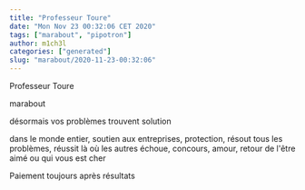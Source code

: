 ```yaml
---
title: "Professeur Toure"
date: "Mon Nov 23 00:32:06 CET 2020"
tags: ["marabout", "pipotron"]
author: m1ch3l
categories: ["generated"]
slug: "marabout/2020-11-23-00:32:06"
---
```


Professeur Toure

marabout

désormais vos problèmes trouvent solution

dans le monde entier, soutien aux entreprises, protection, résout tous les problèmes, réussit là où les autres échoue, concours, amour, retour de l'être aimé ou qui vous est cher

Paiement toujours après résultats
